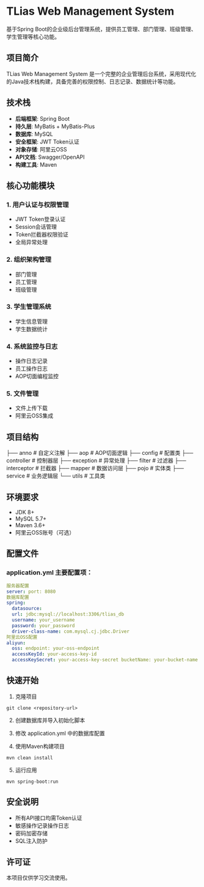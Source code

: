 # TLias Web Management System

基于Spring Boot的企业级后台管理系统，提供员工管理、部门管理、班级管理、学生管理等核心功能。

## 项目简介

TLias Web Management System 是一个完整的企业管理后台系统，采用现代化的Java技术栈构建，具备完善的权限控制、日志记录、数据统计等功能。

## 技术栈

- **后端框架**: Spring Boot
- **持久层**: MyBatis + MyBatis-Plus
- **数据库**: MySQL
- **安全框架**: JWT Token认证
- **对象存储**: 阿里云OSS
- **API文档**: Swagger/OpenAPI
- **构建工具**: Maven

## 核心功能模块

### 1. 用户认证与权限管理
- JWT Token登录认证
- Session会话管理
- Token拦截器权限验证
- 全局异常处理

### 2. 组织架构管理
- 部门管理 
- 员工管理
- 班级管理

### 3. 学生管理系统
- 学生信息管理
- 学生数据统计

### 4. 系统监控与日志
- 操作日志记录
- 员工操作日志
- AOP切面编程监控

### 5. 文件管理
- 文件上传下载
- 阿里云OSS集成

## 项目结构
├── anno # 自定义注解 
├── aop # AOP切面逻辑 
├── config # 配置类 
├── controller # 控制器层 
├── exception # 异常处理 
├── filter # 过滤器 
├── interceptor # 拦截器 
├── mapper # 数据访问层 
├── pojo # 实体类 
├── service # 业务逻辑层 
└── utils # 工具类

## 环境要求

- JDK 8+
- MySQL 5.7+
- Maven 3.6+
- 阿里云OSS账号（可选）

## 配置文件

### application.yml 主要配置项：

~~~yml
服务器配置
server: port: 8080
数据库配置
spring: 
  datasource: 
  url: jdbc:mysql://localhost:3306/tlias_db 
  username: your_username 
  password: your_password 
  driver-class-name: com.mysql.cj.jdbc.Driver
阿里云OSS配置
aliyun: 
  oss: endpoint: your-oss-endpoint 
  accessKeyId: your-access-key-id 
  accessKeySecret: your-access-key-secret bucketName: your-bucket-name
~~~

## 快速开始

1. 克隆项目
~~~
git clone <repository-url>
~~~
2. 创建数据库并导入初始化脚本

3. 修改 application.yml 中的数据库配置

4. 使用Maven构建项目
~~~
mvn clean install
~~~
5. 运行应用
~~~
mvn spring-boot:run
~~~

## 安全说明

- 所有API接口均需Token认证
- 敏感操作记录操作日志
- 密码加密存储
- SQL注入防护

## 许可证

本项目仅供学习交流使用。


